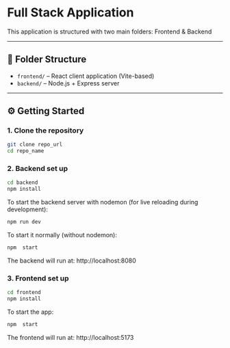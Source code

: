 # Full Stack Application

This application is structured with two main folders: Frontend & Backend

---

## 📁 Folder Structure

- `frontend/` – React client application (Vite-based)
- `backend/` – Node.js + Express server

---

## ⚙️ Getting Started

### 1. Clone the repository

```bash
git clone repo_url
cd repo_name
```

### 2. Backend set up

```bash
cd backend
npm install

```


To start the backend server with nodemon (for live reloading during development):

```bash
npm run dev
```

To start it normally (without nodemon):

```bash
npm  start
```

The backend will run at:
http://localhost:8080


### 3. Frontend set up

```bash
cd frontend
npm install

```




To start the app:

```bash
npm  start
```

The frontend will run at:
http://localhost:5173





